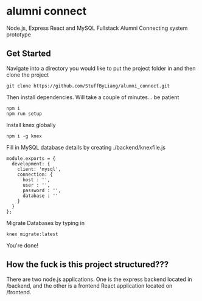 
# alumni connect
Node.js, Express React and MySQL Fullstack Alumni Connecting system prototype

## Get Started
Navigate into a directory you would like to put the project folder in and then clone the project

    git clone https://github.com/StuffByLiang/alumni_connect.git

Then install dependencies. Will take a couple of minutes... be patient

    npm i
    npm run setup

Install knex globally

    npm i -g knex

Fill in MySQL database details by creating ./backend/knexfile.js

    module.exports = {
      development: {
        client: 'mysql',
        connection: {
          host : '',
          user : '',
          password : '',
          database : ''
        }
      }
    };

Migrate Databases by typing in

    knex migrate:latest

You're done!

## How the fuck is this project structured???
There are two node.js applications. One is the express backend located in /backend, and the other is a frontend React application located on /frontend.
